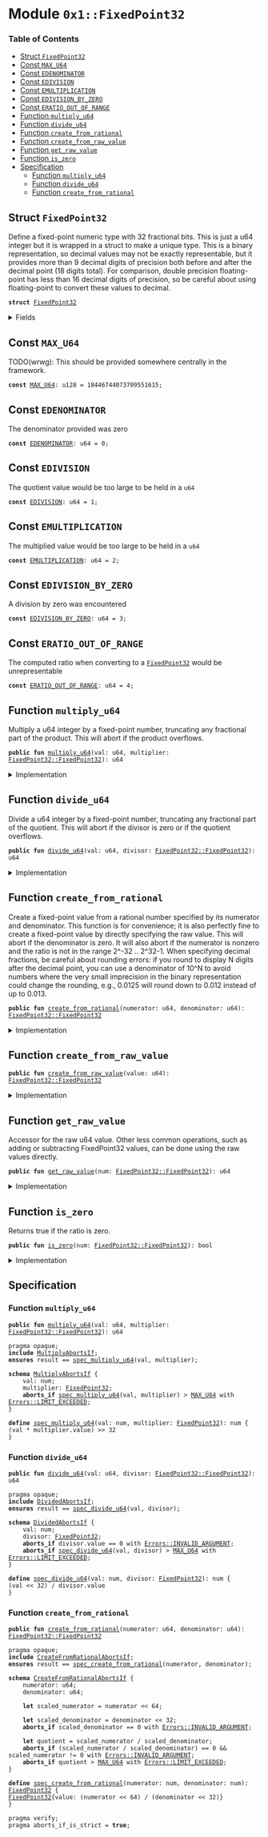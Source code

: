 
<a name="0x1_FixedPoint32"></a>

# Module `0x1::FixedPoint32`

### Table of Contents

-  [Struct `FixedPoint32`](#0x1_FixedPoint32_FixedPoint32)
-  [Const `MAX_U64`](#0x1_FixedPoint32_MAX_U64)
-  [Const `EDENOMINATOR`](#0x1_FixedPoint32_EDENOMINATOR)
-  [Const `EDIVISION`](#0x1_FixedPoint32_EDIVISION)
-  [Const `EMULTIPLICATION`](#0x1_FixedPoint32_EMULTIPLICATION)
-  [Const `EDIVISION_BY_ZERO`](#0x1_FixedPoint32_EDIVISION_BY_ZERO)
-  [Const `ERATIO_OUT_OF_RANGE`](#0x1_FixedPoint32_ERATIO_OUT_OF_RANGE)
-  [Function `multiply_u64`](#0x1_FixedPoint32_multiply_u64)
-  [Function `divide_u64`](#0x1_FixedPoint32_divide_u64)
-  [Function `create_from_rational`](#0x1_FixedPoint32_create_from_rational)
-  [Function `create_from_raw_value`](#0x1_FixedPoint32_create_from_raw_value)
-  [Function `get_raw_value`](#0x1_FixedPoint32_get_raw_value)
-  [Function `is_zero`](#0x1_FixedPoint32_is_zero)
-  [Specification](#0x1_FixedPoint32_Specification)
    -  [Function `multiply_u64`](#0x1_FixedPoint32_Specification_multiply_u64)
    -  [Function `divide_u64`](#0x1_FixedPoint32_Specification_divide_u64)
    -  [Function `create_from_rational`](#0x1_FixedPoint32_Specification_create_from_rational)



<a name="0x1_FixedPoint32_FixedPoint32"></a>

## Struct `FixedPoint32`

Define a fixed-point numeric type with 32 fractional bits.
This is just a u64 integer but it is wrapped in a struct to
make a unique type. This is a binary representation, so decimal
values may not be exactly representable, but it provides more
than 9 decimal digits of precision both before and after the
decimal point (18 digits total). For comparison, double precision
floating-point has less than 16 decimal digits of precision, so
be careful about using floating-point to convert these values to
decimal.


<pre><code><b>struct</b> <a href="#0x1_FixedPoint32">FixedPoint32</a>
</code></pre>



<details>
<summary>Fields</summary>


<dl>
<dt>
<code>value: u64</code>
</dt>
<dd>

</dd>
</dl>


</details>

<a name="0x1_FixedPoint32_MAX_U64"></a>

## Const `MAX_U64`

TODO(wrwg): This should be provided somewhere centrally in the framework.


<pre><code><b>const</b> <a href="#0x1_FixedPoint32_MAX_U64">MAX_U64</a>: u128 = 18446744073709551615;
</code></pre>



<a name="0x1_FixedPoint32_EDENOMINATOR"></a>

## Const `EDENOMINATOR`

The denominator provided was zero


<pre><code><b>const</b> <a href="#0x1_FixedPoint32_EDENOMINATOR">EDENOMINATOR</a>: u64 = 0;
</code></pre>



<a name="0x1_FixedPoint32_EDIVISION"></a>

## Const `EDIVISION`

The quotient value would be too large to be held in a <code>u64</code>


<pre><code><b>const</b> <a href="#0x1_FixedPoint32_EDIVISION">EDIVISION</a>: u64 = 1;
</code></pre>



<a name="0x1_FixedPoint32_EMULTIPLICATION"></a>

## Const `EMULTIPLICATION`

The multiplied value would be too large to be held in a <code>u64</code>


<pre><code><b>const</b> <a href="#0x1_FixedPoint32_EMULTIPLICATION">EMULTIPLICATION</a>: u64 = 2;
</code></pre>



<a name="0x1_FixedPoint32_EDIVISION_BY_ZERO"></a>

## Const `EDIVISION_BY_ZERO`

A division by zero was encountered


<pre><code><b>const</b> <a href="#0x1_FixedPoint32_EDIVISION_BY_ZERO">EDIVISION_BY_ZERO</a>: u64 = 3;
</code></pre>



<a name="0x1_FixedPoint32_ERATIO_OUT_OF_RANGE"></a>

## Const `ERATIO_OUT_OF_RANGE`

The computed ratio when converting to a <code><a href="#0x1_FixedPoint32">FixedPoint32</a></code> would be unrepresentable


<pre><code><b>const</b> <a href="#0x1_FixedPoint32_ERATIO_OUT_OF_RANGE">ERATIO_OUT_OF_RANGE</a>: u64 = 4;
</code></pre>



<a name="0x1_FixedPoint32_multiply_u64"></a>

## Function `multiply_u64`

Multiply a u64 integer by a fixed-point number, truncating any
fractional part of the product. This will abort if the product
overflows.


<pre><code><b>public</b> <b>fun</b> <a href="#0x1_FixedPoint32_multiply_u64">multiply_u64</a>(val: u64, multiplier: <a href="#0x1_FixedPoint32_FixedPoint32">FixedPoint32::FixedPoint32</a>): u64
</code></pre>



<details>
<summary>Implementation</summary>


<pre><code><b>public</b> <b>fun</b> <a href="#0x1_FixedPoint32_multiply_u64">multiply_u64</a>(val: u64, multiplier: <a href="#0x1_FixedPoint32">FixedPoint32</a>): u64 {
    // The product of two 64 bit values has 128 bits, so perform the
    // multiplication with u128 types and keep the full 128 bit product
    // <b>to</b> avoid losing accuracy.
    <b>let</b> unscaled_product = (val <b>as</b> u128) * (multiplier.value <b>as</b> u128);
    // The unscaled product has 32 fractional bits (from the multiplier)
    // so rescale it by shifting away the low bits.
    <b>let</b> product = unscaled_product &gt;&gt; 32;
    // Check whether the value is too large.
    <b>assert</b>(product &lt;= <a href="#0x1_FixedPoint32_MAX_U64">MAX_U64</a>, <a href="Errors.md#0x1_Errors_limit_exceeded">Errors::limit_exceeded</a>(<a href="#0x1_FixedPoint32_EMULTIPLICATION">EMULTIPLICATION</a>));
    (product <b>as</b> u64)
}
</code></pre>



</details>

<a name="0x1_FixedPoint32_divide_u64"></a>

## Function `divide_u64`

Divide a u64 integer by a fixed-point number, truncating any
fractional part of the quotient. This will abort if the divisor
is zero or if the quotient overflows.


<pre><code><b>public</b> <b>fun</b> <a href="#0x1_FixedPoint32_divide_u64">divide_u64</a>(val: u64, divisor: <a href="#0x1_FixedPoint32_FixedPoint32">FixedPoint32::FixedPoint32</a>): u64
</code></pre>



<details>
<summary>Implementation</summary>


<pre><code><b>public</b> <b>fun</b> <a href="#0x1_FixedPoint32_divide_u64">divide_u64</a>(val: u64, divisor: <a href="#0x1_FixedPoint32">FixedPoint32</a>): u64 {
    // Check for division by zero.
    <b>assert</b>(divisor.value != 0, <a href="Errors.md#0x1_Errors_invalid_argument">Errors::invalid_argument</a>(<a href="#0x1_FixedPoint32_EDIVISION_BY_ZERO">EDIVISION_BY_ZERO</a>));
    // First convert <b>to</b> 128 bits and then shift left <b>to</b>
    // add 32 fractional zero bits <b>to</b> the dividend.
    <b>let</b> scaled_value = (val <b>as</b> u128) &lt;&lt; 32;
    <b>let</b> quotient = scaled_value / (divisor.value <b>as</b> u128);
    // Check whether the value is too large.
    <b>assert</b>(quotient &lt;= <a href="#0x1_FixedPoint32_MAX_U64">MAX_U64</a>, <a href="Errors.md#0x1_Errors_limit_exceeded">Errors::limit_exceeded</a>(<a href="#0x1_FixedPoint32_EDIVISION">EDIVISION</a>));
    // the value may be too large, which will cause the cast <b>to</b> fail
    // with an arithmetic error.
    (quotient <b>as</b> u64)
}
</code></pre>



</details>

<a name="0x1_FixedPoint32_create_from_rational"></a>

## Function `create_from_rational`

Create a fixed-point value from a rational number specified by its
numerator and denominator. This function is for convenience; it is also
perfectly fine to create a fixed-point value by directly specifying the
raw value. This will abort if the denominator is zero. It will also
abort if the numerator is nonzero and the ratio is not in the range
2^-32 .. 2^32-1. When specifying decimal fractions, be careful about
rounding errors: if you round to display N digits after the decimal
point, you can use a denominator of 10^N to avoid numbers where the
very small imprecision in the binary representation could change the
rounding, e.g., 0.0125 will round down to 0.012 instead of up to 0.013.


<pre><code><b>public</b> <b>fun</b> <a href="#0x1_FixedPoint32_create_from_rational">create_from_rational</a>(numerator: u64, denominator: u64): <a href="#0x1_FixedPoint32_FixedPoint32">FixedPoint32::FixedPoint32</a>
</code></pre>



<details>
<summary>Implementation</summary>


<pre><code><b>public</b> <b>fun</b> <a href="#0x1_FixedPoint32_create_from_rational">create_from_rational</a>(numerator: u64, denominator: u64): <a href="#0x1_FixedPoint32">FixedPoint32</a> {
    // If the denominator is zero, this will <b>abort</b>.
    // Scale the numerator <b>to</b> have 64 fractional bits and the denominator
    // <b>to</b> have 32 fractional bits, so that the quotient will have 32
    // fractional bits.
    <b>let</b> scaled_numerator = (numerator <b>as</b> u128) &lt;&lt; 64;
    <b>let</b> scaled_denominator = (denominator <b>as</b> u128) &lt;&lt; 32;
    <b>assert</b>(scaled_denominator != 0, <a href="Errors.md#0x1_Errors_invalid_argument">Errors::invalid_argument</a>(<a href="#0x1_FixedPoint32_EDENOMINATOR">EDENOMINATOR</a>));
    <b>let</b> quotient = scaled_numerator / scaled_denominator;
    <b>assert</b>(quotient != 0 || numerator == 0, <a href="Errors.md#0x1_Errors_invalid_argument">Errors::invalid_argument</a>(<a href="#0x1_FixedPoint32_ERATIO_OUT_OF_RANGE">ERATIO_OUT_OF_RANGE</a>));
    // Return the quotient <b>as</b> a fixed-point number. We first need <b>to</b> check whether the cast
    // can succeed.
    <b>assert</b>(quotient &lt;= <a href="#0x1_FixedPoint32_MAX_U64">MAX_U64</a>, <a href="Errors.md#0x1_Errors_limit_exceeded">Errors::limit_exceeded</a>(<a href="#0x1_FixedPoint32_ERATIO_OUT_OF_RANGE">ERATIO_OUT_OF_RANGE</a>));
    <a href="#0x1_FixedPoint32">FixedPoint32</a> { value: (quotient <b>as</b> u64) }
}
</code></pre>



</details>

<a name="0x1_FixedPoint32_create_from_raw_value"></a>

## Function `create_from_raw_value`



<pre><code><b>public</b> <b>fun</b> <a href="#0x1_FixedPoint32_create_from_raw_value">create_from_raw_value</a>(value: u64): <a href="#0x1_FixedPoint32_FixedPoint32">FixedPoint32::FixedPoint32</a>
</code></pre>



<details>
<summary>Implementation</summary>


<pre><code><b>public</b> <b>fun</b> <a href="#0x1_FixedPoint32_create_from_raw_value">create_from_raw_value</a>(value: u64): <a href="#0x1_FixedPoint32">FixedPoint32</a> {
    <a href="#0x1_FixedPoint32">FixedPoint32</a> { value }
}
</code></pre>



</details>

<a name="0x1_FixedPoint32_get_raw_value"></a>

## Function `get_raw_value`

Accessor for the raw u64 value. Other less common operations, such as
adding or subtracting FixedPoint32 values, can be done using the raw
values directly.


<pre><code><b>public</b> <b>fun</b> <a href="#0x1_FixedPoint32_get_raw_value">get_raw_value</a>(num: <a href="#0x1_FixedPoint32_FixedPoint32">FixedPoint32::FixedPoint32</a>): u64
</code></pre>



<details>
<summary>Implementation</summary>


<pre><code><b>public</b> <b>fun</b> <a href="#0x1_FixedPoint32_get_raw_value">get_raw_value</a>(num: <a href="#0x1_FixedPoint32">FixedPoint32</a>): u64 {
    num.value
}
</code></pre>



</details>

<a name="0x1_FixedPoint32_is_zero"></a>

## Function `is_zero`

Returns true if the ratio is zero.


<pre><code><b>public</b> <b>fun</b> <a href="#0x1_FixedPoint32_is_zero">is_zero</a>(num: <a href="#0x1_FixedPoint32_FixedPoint32">FixedPoint32::FixedPoint32</a>): bool
</code></pre>



<details>
<summary>Implementation</summary>


<pre><code><b>public</b> <b>fun</b> <a href="#0x1_FixedPoint32_is_zero">is_zero</a>(num: <a href="#0x1_FixedPoint32">FixedPoint32</a>): bool {
    num.value == 0
}
</code></pre>



</details>

<a name="0x1_FixedPoint32_Specification"></a>

## Specification


<a name="0x1_FixedPoint32_Specification_multiply_u64"></a>

### Function `multiply_u64`


<pre><code><b>public</b> <b>fun</b> <a href="#0x1_FixedPoint32_multiply_u64">multiply_u64</a>(val: u64, multiplier: <a href="#0x1_FixedPoint32_FixedPoint32">FixedPoint32::FixedPoint32</a>): u64
</code></pre>




<pre><code>pragma opaque;
<b>include</b> <a href="#0x1_FixedPoint32_MultiplyAbortsIf">MultiplyAbortsIf</a>;
<b>ensures</b> result == <a href="#0x1_FixedPoint32_spec_multiply_u64">spec_multiply_u64</a>(val, multiplier);
</code></pre>




<a name="0x1_FixedPoint32_MultiplyAbortsIf"></a>


<pre><code><b>schema</b> <a href="#0x1_FixedPoint32_MultiplyAbortsIf">MultiplyAbortsIf</a> {
    val: num;
    multiplier: <a href="#0x1_FixedPoint32">FixedPoint32</a>;
    <b>aborts_if</b> <a href="#0x1_FixedPoint32_spec_multiply_u64">spec_multiply_u64</a>(val, multiplier) &gt; <a href="#0x1_FixedPoint32_MAX_U64">MAX_U64</a> with <a href="Errors.md#0x1_Errors_LIMIT_EXCEEDED">Errors::LIMIT_EXCEEDED</a>;
}
</code></pre>




<a name="0x1_FixedPoint32_spec_multiply_u64"></a>


<pre><code><b>define</b> <a href="#0x1_FixedPoint32_spec_multiply_u64">spec_multiply_u64</a>(val: num, multiplier: <a href="#0x1_FixedPoint32">FixedPoint32</a>): num {
(val * multiplier.value) &gt;&gt; 32
}
</code></pre>



<a name="0x1_FixedPoint32_Specification_divide_u64"></a>

### Function `divide_u64`


<pre><code><b>public</b> <b>fun</b> <a href="#0x1_FixedPoint32_divide_u64">divide_u64</a>(val: u64, divisor: <a href="#0x1_FixedPoint32_FixedPoint32">FixedPoint32::FixedPoint32</a>): u64
</code></pre>




<pre><code>pragma opaque;
<b>include</b> <a href="#0x1_FixedPoint32_DividedAbortsIf">DividedAbortsIf</a>;
<b>ensures</b> result == <a href="#0x1_FixedPoint32_spec_divide_u64">spec_divide_u64</a>(val, divisor);
</code></pre>




<a name="0x1_FixedPoint32_DividedAbortsIf"></a>


<pre><code><b>schema</b> <a href="#0x1_FixedPoint32_DividedAbortsIf">DividedAbortsIf</a> {
    val: num;
    divisor: <a href="#0x1_FixedPoint32">FixedPoint32</a>;
    <b>aborts_if</b> divisor.value == 0 with <a href="Errors.md#0x1_Errors_INVALID_ARGUMENT">Errors::INVALID_ARGUMENT</a>;
    <b>aborts_if</b> <a href="#0x1_FixedPoint32_spec_divide_u64">spec_divide_u64</a>(val, divisor) &gt; <a href="#0x1_FixedPoint32_MAX_U64">MAX_U64</a> with <a href="Errors.md#0x1_Errors_LIMIT_EXCEEDED">Errors::LIMIT_EXCEEDED</a>;
}
</code></pre>




<a name="0x1_FixedPoint32_spec_divide_u64"></a>


<pre><code><b>define</b> <a href="#0x1_FixedPoint32_spec_divide_u64">spec_divide_u64</a>(val: num, divisor: <a href="#0x1_FixedPoint32">FixedPoint32</a>): num {
(val &lt;&lt; 32) / divisor.value
}
</code></pre>



<a name="0x1_FixedPoint32_Specification_create_from_rational"></a>

### Function `create_from_rational`


<pre><code><b>public</b> <b>fun</b> <a href="#0x1_FixedPoint32_create_from_rational">create_from_rational</a>(numerator: u64, denominator: u64): <a href="#0x1_FixedPoint32_FixedPoint32">FixedPoint32::FixedPoint32</a>
</code></pre>




<pre><code>pragma opaque;
<b>include</b> <a href="#0x1_FixedPoint32_CreateFromRationalAbortsIf">CreateFromRationalAbortsIf</a>;
<b>ensures</b> result == <a href="#0x1_FixedPoint32_spec_create_from_rational">spec_create_from_rational</a>(numerator, denominator);
</code></pre>




<a name="0x1_FixedPoint32_CreateFromRationalAbortsIf"></a>


<pre><code><b>schema</b> <a href="#0x1_FixedPoint32_CreateFromRationalAbortsIf">CreateFromRationalAbortsIf</a> {
    numerator: u64;
    denominator: u64;
    <a name="0x1_FixedPoint32_scaled_numerator$9"></a>
    <b>let</b> scaled_numerator = numerator &lt;&lt; 64;
    <a name="0x1_FixedPoint32_scaled_denominator$10"></a>
    <b>let</b> scaled_denominator = denominator &lt;&lt; 32;
    <b>aborts_if</b> scaled_denominator == 0 with <a href="Errors.md#0x1_Errors_INVALID_ARGUMENT">Errors::INVALID_ARGUMENT</a>;
    <a name="0x1_FixedPoint32_quotient$11"></a>
    <b>let</b> quotient = scaled_numerator / scaled_denominator;
    <b>aborts_if</b> (scaled_numerator / scaled_denominator) == 0 && scaled_numerator != 0 with <a href="Errors.md#0x1_Errors_INVALID_ARGUMENT">Errors::INVALID_ARGUMENT</a>;
    <b>aborts_if</b> quotient &gt; <a href="#0x1_FixedPoint32_MAX_U64">MAX_U64</a> with <a href="Errors.md#0x1_Errors_LIMIT_EXCEEDED">Errors::LIMIT_EXCEEDED</a>;
}
</code></pre>




<a name="0x1_FixedPoint32_spec_create_from_rational"></a>


<pre><code><b>define</b> <a href="#0x1_FixedPoint32_spec_create_from_rational">spec_create_from_rational</a>(numerator: num, denominator: num): <a href="#0x1_FixedPoint32">FixedPoint32</a> {
<a href="#0x1_FixedPoint32">FixedPoint32</a>{value: (numerator &lt;&lt; 64) / (denominator &lt;&lt; 32)}
}
</code></pre>




<pre><code>pragma verify;
pragma aborts_if_is_strict = <b>true</b>;
</code></pre>
